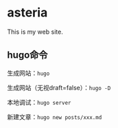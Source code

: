 # asteria

This is my web site.

## hugo命令

生成网站：`hugo`

生成网站（无视draft=false）：`hugo -D`

本地调试：`hugo server`

新建文章：`hugo new posts/xxx.md`


